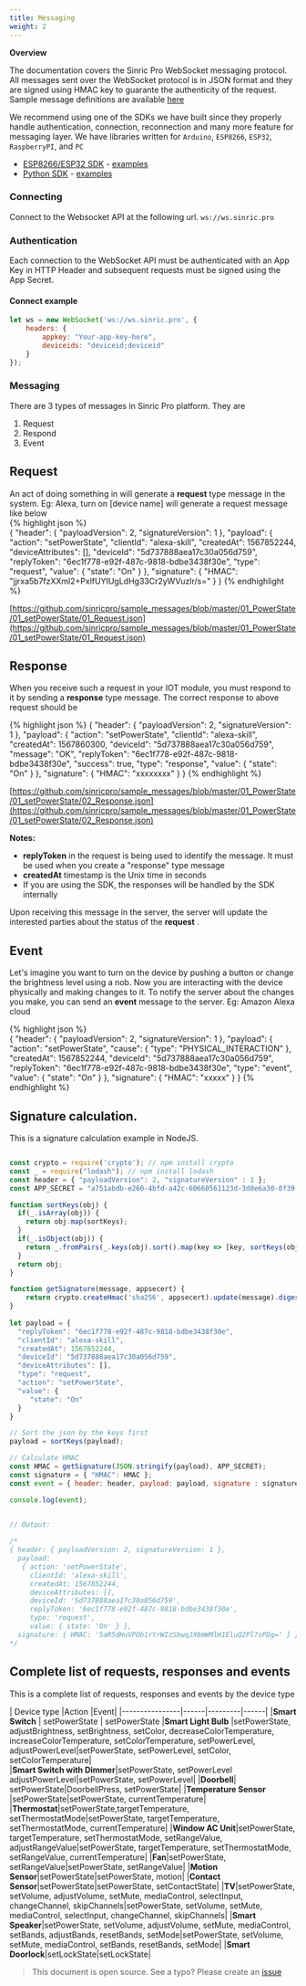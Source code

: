 ```yaml
---
title: Messaging
weight: 2
---
```



**Overview**

The documentation covers the Sinric Pro WebSocket messaging protocol. All messages sent over the WebSocket protocol is in JSON format and they are signed using HMAC key  to guarante the authenticity of the request. Sample message definitions are available [here](https://github.com/sinricpro/sample_messages)

We recommend using one of the SDKs we have built since they properly handle authentication, connection, reconnection and many more feature for messaging layer. We have libraries written for `Arduino`, `ESP8266`, `ESP32`, `RaspberryPI`, and `PC`

-   [ESP8266/ESP32 SDK](https://github.com/sinricpro/esp8266-esp32-sdk) - [examples](https://github.com/sinricpro/esp8266-esp32-sdk/tree/master/examples)
-   [Python SDK](https://github.com/sinricpro/python-sdk)  - [examples](https://github.com/sinricpro/python-examples)

### Connecting
Connect to the Websocket API at the following url.
`ws://ws.sinric.pro`

### Authentication
Each connection to the WebSocket API must be authenticated with an App Key in HTTP Header and subsequent requests must be signed using the App Secret.

#### Connect example

```js
let ws = new WebSocket('ws://ws.sinric.pro', {
    headers: { 
        appkey: "Your-app-key-here", 
        deviceids: "deviceid;deviceid" 
    }
});
```

### Messaging

There are 3 types of messages in Sinric Pro platform. They are

 1. Request
 2. Respond
 3. Event

## Request
An act of doing something in will generate a **request** type message in the system. Eg: Alexa, turn on [device name] will generate a request message like below  
{% highlight json %}   
{
    "header": {
        "payloadVersion": 2,
        "signatureVersion": 1
    },
    "payload": {
        "action": "setPowerState",
        "clientId": "alexa-skill",
        "createdAt": 1567852244,
        "deviceAttributes": [],
        "deviceId": "5d737888aea17c30a056d759",
        "replyToken": "6ec1f778-e92f-487c-9818-bdbe3438f30e",
        "type": "request",
        "value": {
            "state": "On"
        }
    },
    "signature": {
        "HMAC": "jjrxa5b7fzXXml2+PxlfUYIUgLdHg33Cr2yWVuzlr/s="
    }
}
{% endhighlight %}
 
[https://github.com/sinricpro/sample_messages/blob/master/01_PowerState/01_setPowerState/01_Request.json](https://github.com/sinricpro/sample_messages/blob/master/01_PowerState/01_setPowerState/01_Request.json)

## Response
 When you receive such a request in your IOT module, you must respond to it by sending a **response** type message. The correct response to above request should be

{% highlight json %}
{
    "header": {
        "payloadVersion": 2,
        "signatureVersion": 1
    },
    "payload": {
        "action": "setPowerState",
        "clientId": "alexa-skill",
        "createdAt": 1567860300,
        "deviceId": "5d737888aea17c30a056d759",
        "message": "OK",
        "replyToken": "6ec1f778-e92f-487c-9818-bdbe3438f30e",
        "success": true,
        "type": "response",
        "value": {
            "state": "On"
        }
    },
    "signature": {
        "HMAC": "xxxxxxxx"
    }
}
{% endhighlight %}

[https://github.com/sinricpro/sample_messages/blob/master/01_PowerState/01_setPowerState/02_Response.json](https://github.com/sinricpro/sample_messages/blob/master/01_PowerState/01_setPowerState/02_Response.json)

**Notes:**

* **replyToken** in the request is being used to identify the message. It must be used when you create a "response" type message
* **createdAt** timestamp is the Unix time in seconds
* If you are using the SDK, the responses will be handled by the SDK internally

Upon receiving this message in the server, the server will update the interested parties about the status of the **request** .

## Event
Let's imagine you want to turn on the device by pushing a button or change the brightness level using a nob. Now you are interacting with the device physically and making changes to it. To notify the server about the changes you make, you can send an **event**  message to the server. Eg: Amazon Alexa cloud

{% highlight json %}   
{
    "header": {
        "payloadVersion": 2,
        "signatureVersion": 1
    },
    "payload": {
        "action": "setPowerState",
        "cause": {
            "type": "PHYSICAL_INTERACTION"
        },
        "createdAt": 1567852244,
        "deviceId": "5d737888aea17c30a056d759",
        "replyToken": "6ec1f778-e92f-487c-9818-bdbe3438f30e",
        "type": "event",
        "value": {
            "state": "On"
        }
    },
    "signature": {
        "HMAC": "xxxxx"
    }
}
 {% endhighlight %}

## Signature calculation.
This is a signature calculation example in NodeJS. 

```js

const crypto = require('crypto'); // npm install crypto
const _ = require("lodash"); // npm install lodash
const header = { "payloadVersion": 2, "signatureVersion" : 1 };
const APP_SECRET = "a751abdb-e260-4bfd-a42c-60660561123d-3d8e6a30-0f39-42f0-a1ec-e47d47fb1392";

function sortKeys(obj) {
  if(_.isArray(obj)) {
    return obj.map(sortKeys);
  }
  if(_.isObject(obj)) {
    return _.fromPairs(_.keys(obj).sort().map(key => [key, sortKeys(obj[key])]));
  }
  return obj;
}

function getSignature(message, appsecert) {
    return crypto.createHmac('sha256', appsecert).update(message).digest('base64');
}
 
let payload = {
  "replyToken": "6ec1f778-e92f-487c-9818-bdbe3438f30e",
  "clientId": "alexa-skill",
  "createdAt": 1567852244,
  "deviceId": "5d737888aea17c30a056d759",
  "deviceAttributes": [],
  "type": "request",
  "action": "setPowerState",
  "value": {
	 "state": "On"
  }
}

// Sort the json by the keys first
payload = sortKeys(payload);

// Calculate HMAC
const HMAC = getSignature(JSON.stringify(payload), APP_SECRET);
const signature = { "HMAC": HMAC };
const event = { header: header, payload: payload, signature : signature };

console.log(event);
 

// Output:

/*
{ header: { payloadVersion: 2, signatureVersion: 1 },
  payload:
   { action: 'setPowerState',
     clientId: 'alexa-skill',
     createdAt: 1567852244,
     deviceAttributes: [],
     deviceId: '5d737888aea17c30a056d759',
     replyToken: '6ec1f778-e92f-487c-9818-bdbe3438f30e',
     type: 'request',
     value: { state: 'On' } },
  signature: { HMAC: '5aR5dHuVPOb1rYrWIzSbwqJX6mWMlH1EluQ2Pl7sPDg=' } }
*/
```

## Complete list of requests, responses and events

This is a complete list of requests, responses and events by the device type

| Device type               |Action |Event| 
|----------------|------|---------|------|
|**Smart Switch** | setPowerState | setPowerState 
|**Smart Light Bulb**  |setPowerState, adjustBrightness, setBrightness, setColor, decreaseColorTemperature, increaseColorTemperature, setColorTemperature, setPowerLevel, adjustPowerLevel|setPowerState, setPowerLevel, setColor, setColorTemperature|          
|**Smart Switch with Dimmer**|setPowerState, setPowerLevel adjustPowerLevel|setPowerState, setPowerLevel|
|**Doorbell**| setPowerState|DoorbellPress, setPowerState|
|**Temperature Sensor** |setPowerState|setPowerState, currentTemperature|
|**Thermostat**|setPowerState,targetTemperature, setThermostatMode|setPowerState, targetTemperature, setThermostatMode, currentTemperature|
|**Window AC Unit**|setPowerState, targetTemperature, setThermostatMode, setRangeValue, adjustRangeValue|setPowerState, targetTemperature, setThermostatMode, setRangeValue, currentTemperature|
|**Fan**|setPowerState, setRangeValue|setPowerState, setRangeValue|
|**Motion Sensor**|setPowerState|setPowerState, motion|
|**Contact Sensor**|setPowerState|setPowerState, setContactState|
|**TV**|setPowerState, setVolume, adjustVolume, setMute, mediaControl, selectInput, changeChannel, skipChannels|setPowerState, setVolume, setMute, mediaControl, selectInput, changeChannel, skipChannels|
|**Smart Speaker**|setPowerState, setVolume, adjustVolume, setMute, mediaControl, setBands, adjustBands, resetBands, setMode|setPowerState, setVolume, setMute, mediaControl, setBands, resetBands, setMode|
|**Smart Doorlock**|setLockState|setLockState| 

> This document is open source. See a typo? Please create an [issue](https://github.com/sinricpro/help-docs)